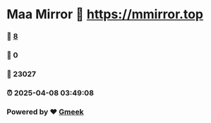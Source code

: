 # Maa Mirror :link: https://mmirror.top 
### :page_facing_up: [8](https://mmirror.top/tag.html) 
### :speech_balloon: 0 
### :hibiscus: 23027 
### :alarm_clock: 2025-04-08 03:49:08 
### Powered by :heart: [Gmeek](https://github.com/Meekdai/Gmeek)
